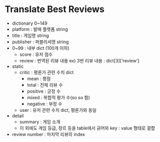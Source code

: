 # Translate Best  Reviews

- dictionary 0~149
- platform : 발매 플랫폼 string
- title : 게임명 string
- publisher : 퍼블리셔명 string
- 0~99 : 내부 dict (100개 이하)
  - score : 유저 점수
  - review : 번역된 리뷰 내용 ex) 3번 리뷰 내용 : dict[3]['review']
- static
  - critic : 평론가 관련 수치 dict
    - mean : 평점
    - total : 전체 리뷰 수
    - positive : 긍정 수
    - mixed : 복합적 평가 수(so so 함)
    - negative : 부정 수
  - user : 유저 관련 수치 dict, 평론가와 동일
- detail
  - summary : 게임 소개
  - 이 외에도 게임 등급, 장르 등을 table에서 긁어와 key : value 형태로 결합
- review number : 마지막 리뷰의 index
